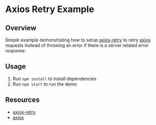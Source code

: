 # Axios Retry Example

## Overview

Simple example demonstrating how to setup [axios-retry](https://github.com/softonic/axios-retry) to retry [axios](https://github.com/axios/axios) requests instead of throwing an error if there is a server related error response.

## Usage

1. Run `npm install` to install dependencies
2. Run `npm start` to run the demo

## Resources

- [axios-retry](https://github.com/softonic/axios-retry)
- [axios](https://github.com/axios/axios)